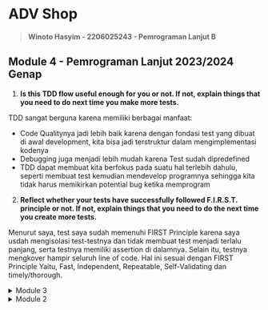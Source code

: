 # ADV Shop

> #### Winoto Hasyim - 2206025243 - Pemrograman Lanjut B

## Module 4 - Pemrograman Lanjut 2023/2024 Genap

1. **Is this TDD flow useful enough for you or not. If not, explain things that you need to do next time you make more tests.**

TDD sangat berguna karena memiliki berbagai manfaat:
- Code Qualitynya jadi lebih baik karena dengan fondasi test yang dibuat di awal development, kita bisa jadi terstruktur dalam mengimplementasi kodenya
- Debugging juga menjadi lebih mudah karena Test sudah dipredefined
- TDD dapat membuat kita berfokus pada suatu hal terlebih dahulu, seperti membuat test kemudian mendevelop programnya sehingga kita tidak harus memikirkan potential bug ketika memprogram

2. **Reflect whether your tests have successfully followed F.I.R.S.T. principle or not. If not, explain things that you need to do the next time you create more tests.**

Menurut saya, test saya sudah memenuhi FIRST Principle karena saya usdah mengisolasi test-testnya dan tidak membuat test menjadi terlalu panjang, serta testnya memiliki assertion di dalamnya. Selain itu, testnya mengkover hampir seluruh line of code. Hal ini sesuai dengan FIRST Principle Yaitu, Fast, Independent, Repeatable, Self-Validating dan timely/thorough.


<details>
<summary>Module 3</summary>

## Module 3 - Pemrograman Lanjut 2023/2024 Genap

1. **Explain what principles you apply to your project!**
    Di dalam proyek saya, saya menggunakan SOLID principle:
    
    <br>**Single Responsibility Principle (SRP):**
    Setiap class pada direktori `model`, `repository`, `service`, dan `controller` memiliki hanya satu tujuan, misalnya, class Product dan Car bertujuan untuk mendifinisikan model dari masing-masing objek tersebut, ProductRepository dan CarRepository dipakai hanya sebagai database bagi objek-objek product dan car, ProductServiceImpl dan CarServiceImpl dipakai hanya untuk menyediakan opsi modifikasi yang dapat dilakukan pada database, serta CarController dan ProductController berfungsi untuk handling HTTP request untuk masing-masing Car dan Product. Sebelumnya, CarController ini adalah sebuah subclass dari ProductController, tapi karena hal ini melanggar SRP, maka CarController dipisahkan dari ProductController. Hal ini karena Setiap Controller harus berurusan dengan object yang sesuai dengan controller tersebut. Jika CarController extend dari ProductController, maka CarController akan memiliki 2 responsibilities, yaitu untuk menghandle request yang bersesuaian dengan Product dan Car objects.

    <br>**Open-Closed Principle (OCP):**
    Setiap class pada projek ini mengimplementasi Open-Closed Principle karena jika kita ingin meng-extend behaviour dari sebuah class, class tersebut tidak perlu diubah kodenya dan kita hanya harus meng-extend dari class itu sendiri.

    <br>**Liskov Substitution Principle (LSP):**
    Sebelumnya, CarController merupakan subclass dari ProductController. Ini adalah hal yang melanggar SOLID principle terutama pada bagian LSP karena CarController tidak berfungsi seperti ProductController sehingga CarController tidak bisa dipakai untuk menggantikan ProductController. Alasan lainnya adalah karena CarController juga akan memakai 2 service yaitu dari ProductService dan CarService

    <br>**Interface Segregation Principle (ISP):**
    Sebelumnya tidak terdapat interface Repository, maka dari itu saya membuat interface tersebut untuk CarRepository dan ProductRepository. Alasannya adalah RepositoryInterface bisa dipakai sebagai sebuah utility bagi file Repository agar bisa bekerja seperti Database bagi object-object yang bersesuaian.

    <br>**Dependency Inversion Principle (DIP):**
    Seperti pada ISP, saya memakai interface untuk repository agar bisa bekerja sebagai database, yang artinya repository tersebut dependent dengan interface tersebut. Selain itu, CarController juga dependent pada interface CarService daripada class implementasinya yaitu CarServiceImpl.
    <br>

2. **Advantages of Applying SOLID Principles:**
    - ***Maintainability***: Dengan memenuhi SRP pada SOLID principle, perubahan pada satu bagian fungsionalitas akan terisolasi pada kelas yang menangani fungsionalitas tersebut, mengurangi risiko memunculkan bug di bagian lain kode. Oleh karena itu, maintenance yang harus dilakukan juga akan berkurang.
    - ***Extensibility***: Prinsip SOLID membuat kode lebih ekstensibel. Misalnya, dengan mematuhi Open-Closed Principle (OCP), fungsionalitas baru dapat ditambahkan dengan membuat kelas baru, tanpa perlu memodifikasi kelas yang ada. Hal ini menyebabkan jarangnya muncul kode yang diakibatkan oleh modifikasi source code.
    - ***Modularity***: Dengan mematuhi Dependency Inversion Principle (DIP), high-level module tidak langsung bergantung pada low-level module, sehingga memudahkan untuk mengganti implementasi yang berbeda dari lower-level module.
    - ***Readability***: Dengan mematuhi prinsip SOLID, struktur kode menjadi lebih rapi dan mudah dipahami. Hal ini sangat membantu saat ada developer lain yang perlu memahami kode dalam project.
    - ***Testability***: Kode yang dirancang dengan prinsip SOLID biasanya lebih mudah untuk diuji. Misalnya, dengan mematuhi Interface Segregation Principle (ISP), kita dapat menguji fungsionalitas spesifik yang disediakan oleh suatu interface, tanpa perlu khawatir tentang dependensi lainnya.

3. **Disasdvantages of not applying SOLID principles to your project with examples.**
    - ***Tight Coupling***: Tanpa Dependency Inversion Principle (DIP), high-level module mungkin langsung bergantung pada low-level module, menyebabkan Tight Coupling. Ini membuatnya sulit untuk mengubah satu modul tanpa memengaruhi modul lain. Misalnya, jika CarController langsung bergantung pada CarServiceImpl, setiap perubahan pada CarServiceImpl mungkin memerlukan perubahan pada CarController.
    - ***Hard to Maintain***: Tanpa Single Responsibility Principle (SRP), sebuah kelas mungkin bertanggung jawab atas beberapa bagian fungsionalitas. Ini membuat kelas sulit dipahami dan dipelihara, dan perubahan pada satu bagian fungsionalitas mungkin memunculkan bug di bagian lain. Misalnya, jika kelas Vehicle bertanggung jawab untuk mengendalikan mobil dan sepeda motor, maka perubahan pada cara mengendalikan mobil bisa mempengaruhi cara mengendalikan sepeda motor.
    - ***Hard to Extend***: Tanpa Open-Closed Principle (OCP), menambahkan fungsionalitas baru mungkin memerlukan modifikasi kelas yang ada, yang meningkatkan risiko memunculkan bug. Misalnya, jika kita ingin menambahkan jenis kendaraan baru dan kita tidak memiliki kelas dasar Vehicle, kita mungkin perlu memodifikasi kode yang menangani kendaraan untuk mendukung jenis baru.

</details>

<details>
<summary>Module 2</summary>

## Module 2 - Pemrograman Lanjut 2023/2024 Genap

### Reflection
1. Ada beberapa code quality issue yang saya perbaiki:
- **Fields in interfaces and annotations are automatically public static final, and methods are public abstract.** Issue ini terjadi di interface ProductService yang di dalamnya terdapat modifier public untuk setiap atributnya. Setiap atribut adalam interface secara implisit sudah public static final. Oleh karena itu, saya bisa memperbaiki issue tersebut dengan menghapus modifier public pada setiap atribut itu.
- **Unused import 'org.springframework.web.bind.annotation.*'.** Issue ini terdapat pada beberapa komponen pada spring project eshop ini. Hal yang saya lakukan untuk memperbaikinya adalah untuk mengimport method-method yang dipakai saja (alias tidak memakai * dalam proses meng-import method dari library)

2. Menurut saya, saya telah mengimplementasi konsep CI/CD dalam pengerjaan modul saya. Continuous Integration bisa dicapai karena terdapat Workflow yang mengerjakan test suite pada project saya sehingga code saya secara otomatis akan di-test setiap di push ke GitHub. Dalam kata lain, kode saya menerapkan automated testing dalam pengecekan kode. Selain itu, Continuous Deployment juga bisa dicapai karena saya sudah menggunakan Koyeb sebagai PaaS project ini. Setiap kali saya push atau pull request ke main branch, Koyeb akan mendeteksi perubahan kode apa saja yang terjadi. Setelah itu, Koyeb akan secara otomatis men-deploy project saya berdasarkan push atau pull request terakhir yang dilakukan
</details>
